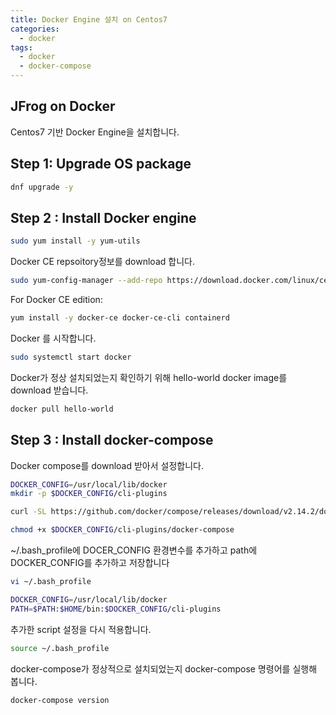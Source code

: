 ```yaml
---
title: Docker Engine 설치 on Centos7
categories:
  - docker 
tags:
  - docker
  - docker-compose
---
```


## JFrog on Docker
Centos7 기반 Docker Engine을 설치합니다.  

## Step 1: Upgrade OS package

```bash
dnf upgrade -y
```

## Step 2 : Install Docker engine 
```bash
sudo yum install -y yum-utils

```
Docker CE repsoitory정보를 download 합니다.  
```bash
sudo yum-config-manager --add-repo https://download.docker.com/linux/centos/docker-ce.repo
```
For Docker CE edition:

```bash
yum install -y docker-ce docker-ce-cli containerd
```

Docker 를 시작합니다.  
```bash
sudo systemctl start docker
```

Docker가 정상 설치되었는지 확인하기 위해 hello-world docker image를 download 받습니다.  
```bash
docker pull hello-world
```

## Step 3 : Install docker-compose  
Docker compose를 download 받아서 설정합니다.  
```bash
DOCKER_CONFIG=/usr/local/lib/docker 
mkdir -p $DOCKER_CONFIG/cli-plugins

curl -SL https://github.com/docker/compose/releases/download/v2.14.2/docker-compose-linux-x86_64 -o $DOCKER_CONFIG/cli-plugins/docker-compose

chmod +x $DOCKER_CONFIG/cli-plugins/docker-compose
```

~/.bash_profile에  DOCER_CONFIG 환경변수를 추가하고 path에 DOCKER_CONFIG를 추가하고 저장합니다  
```bash
vi ~/.bash_profile 

DOCKER_CONFIG=/usr/local/lib/docker
PATH=$PATH:$HOME/bin:$DOCKER_CONFIG/cli-plugins
```
추가한 script 설정을 다시 적용합니다.  
```bash
source ~/.bash_profile 
```

docker-compose가  정상적으로 설치되었는지 docker-compose 명령어를 실행해 봅니다.  
```bash
docker-compose version
```

